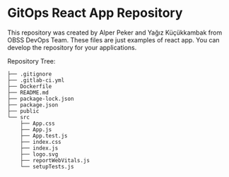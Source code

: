 # GitOps React App Repository

This repository was created by Alper Peker and Yağız Küçükkambak from OBSS DevOps Team. These files are just examples of react app. You can develop the repository for your applications.

Repository Tree:
```
├── .gitignore
├── .gitlab-ci.yml
├── Dockerfile
├── README.md
├── package-lock.json
├── package.json
├── public
└── src
    ├── App.css
    ├── App.js
    ├── App.test.js
    ├── index.css
    ├── index.js
    ├── logo.svg
    ├── reportWebVitals.js
    └── setupTests.js
```